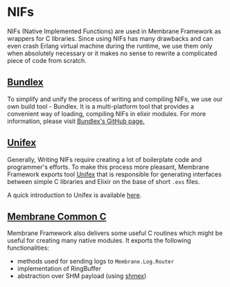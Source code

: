 # NIFs

NIFs (Native Implemented Functions) are used in Membrane Framework as wrappers for C libraries.
Since using NIFs has many drawbacks and can even crash Erlang virtual machine during the runtime, we use them only when absolutely necessary or it makes no sense to rewrite a complicated piece of code from scratch.

## [Bundlex](https://github.com/membraneframework/bundlex)

To simplify and unify the process of writing and compiling NIFs, we use our own build tool - Bundlex. It is a multi-platform tool that provides a convenient way of loading, compiling NIFs in elixir modules. For more information, please visit [Bundlex's GitHub page.](https://github.com/membraneframework/bundlex)

## [Unifex](https://github.com/membraneframework/unifex)

Generally, Writing NIFs require creating a lot of boilerplate code and programmer's efforts. To make this process more pleasant, Membrane Framework exports tool [Unifex](https://github.com/membraneframework/unifex) that is responsible for generating interfaces between simple C libraries and Elixir on the base of short `.exs` files.

A quick introduction to Unifex is available [here](https://hexdocs.pm/unifex/creating_unifex_nif.html).

## [Membrane Common C](https://github.com/membraneframework/membrane-common-c)

Membrane Framework also delivers some useful C routines which might be useful for creating many native modules. It exports the following functionalities:

* methods used for sending logs to `Membrane.Log.Router`
* implementation of RingBuffer
* abstraction over SHM payload (using [shmex](https://github.com/membraneframework/shmex))
